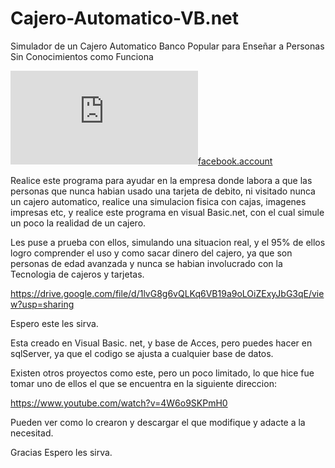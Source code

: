 # Cajero-Automatico-VB.net
Simulador de un Cajero Automatico Banco Popular para Enseñar a Personas Sin Conocimientos como Funciona

![me with imagen cajero](https://www.facebook.com/photo.php?fbid=10217102260495063&set=pcb.10217102261655092&type=3&theater)[facebook.account](https://www.facebook.com/photo.php?/)

Realice este programa para ayudar en la empresa donde labora a que las personas que nunca habian usado una tarjeta de debito,
ni visitado nunca un cajero automatico, realice una simulacion fisica con cajas, imagenes impresas etc, y realice este programa 
en visual Basic.net, con el cual simule un poco la realidad de un cajero.

Les puse a prueba con ellos, simulando una situacion real, y el 95% de ellos logro comprender el uso y como sacar dinero del cajero, 
ya que son personas de edad avanzada y nunca se habian involucrado con la Tecnologia de cajeros y tarjetas.

https://drive.google.com/file/d/1lvG8g6vQLKq6VB19a9oLOiZExyJbG3qE/view?usp=sharing

Espero este les sirva.

Esta creado en Visual Basic. net, y base de Acces, pero puedes hacer en sqlServer, ya que el codigo se ajusta a cualquier base de datos.

Existen otros proyectos como este, pero un poco limitado, lo que hice fue tomar uno de ellos el que se encuentra en la siguiente direccion:

https://www.youtube.com/watch?v=4W6o9SKPmH0

Pueden ver como lo crearon y descargar el que modifique y adacte a la necesitad.

Gracias Espero les sirva.
